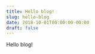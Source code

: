 ```yaml
---
title: Hello blog!
slug: hello-blog
date: 2018-10-01T00:00:00-00:00
draft: false
---
```


Hello blog!
